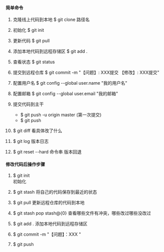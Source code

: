 #### 简单命令

1. 克隆线上代码到本地
$ git clone 路径名

2. 初始化 
$ git init

3. 更新代码
$ git pull

4. 添加本地代码到远程存储区
$ git add .

5. 查看状态
$ git status

6. 提交到远程仓库
$ git commit -m "【问题】: XXX提交 【修改】: XXX提交" 

7. 配置用户名
$ git config --global user.name "我的用户名"

8. 配置邮箱
$ git config --global user.email "我的邮箱"

9. 提交代码到主干
    - $ git push -u origin master  (第一次提交) 
    - $ git push

10. $ git diff
   看具体改了什么

11. $ git log
    版本日志

12. $ git reset --hard 命令串
   版本回退

#### 修改代码后操作步骤

1. $ git init  
    初始化

2. $ git stash
   将自己的代码保存到最近的状态

3. $ git pull
   更新远程仓库的代码到本地

4. $ git stash pop stash@{0}
   查看哪些文件有冲突，哪些改过哪些没改过

5. $ git add .
   添加本地代码到远程存储区

6. $ git commit -m "【问题】：XXX " 

7. $ git push
